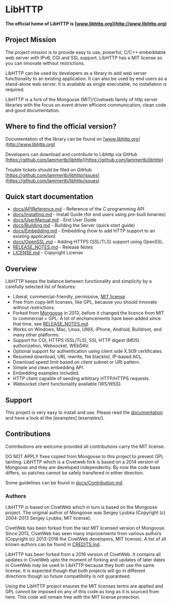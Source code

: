 # LibHTTP

**The official home of LibHTTP is [www.libhttp.org](http://www.libhttp.org)**

Project Mission
-----------------

The project mission is to provide easy to use, powerful, C/C++ embeddable web
server with IPv6, CGI and SSL support. LibHTTP has a MIT license so you can innovate without restrictions.

LibHTTP can be used by developers as a library to add web server functionality to an existing application.
It can also be used by end users as a stand-alone web server. It is available as single executable, no installation is required.

LibHTTP is a fork of the Mongoose (MIT)/Civetweb family of http server libraries with the focus on event
driven efficient communication, clean code and good documentation.


Where to find the official version?
-----------------------------------

Documentation of the library can be found on [www.libhttp.org](http://www.libhttp.org)

Developers can download and contribute to Libhttp via GitHub
[https://github.com/lammertb/libhttp](https://github.com/lammertb/libhttp)

Trouble tickets should be filed on GitHub
[https://github.com/lammertb/libhttp/issues](https://github.com/lammertb/libhttp/issues)

Quick start documentation
--------------------------

- [docs/APIReference.md](docs/APIReference.md) - Reference of the C programming API
- [docs/Installing.md](docs/Installing.md) - Install Guide (for end users using pre-built binaries)
- [docs/UserManual.md](docs/UserManual.md) - End User Guide
- [docs/Building.md](docs/Building.md) - Building the Server (quick start guide)
- [docs/Embedding.md](docs/Embedding.md) - Embedding (how to add HTTP support to an existing application)
- [docs/OpenSSL.md](docs/OpenSSL.md) - Adding HTTPS (SSL/TLS) support using OpenSSL.
- [RELEASE_NOTES.md](RELEASE_NOTES.md) - Release Notes
- [LICENSE.md](LICENSE.md) - Copyright License


Overview
--------

LibHTTP keeps the balance between functionality and
simplicity by a carefully selected list of features:

- Liberal, commercial-friendly, permissive, [MIT license](http://en.wikipedia.org/wiki/MIT_License)
- Free from copy-left licenses, like GPL, because you should innovate without restrictions.
- Forked from [Mongoose](https://code.google.com/p/mongoose/) in 2013, before it changed the licence from MIT to commercial + GPL. A lot of enchancements have been added since that time, see [RELEASE_NOTES.md](RELEASE_NOTES.md).
- Works on Windows, Mac, Linux, UNIX, iPhone, Android, Buildroot, and many other platforms.
- Support for CGI, HTTPS (SSL/TLS), SSI, HTTP digest (MD5) authorization, Websocket, WEbDAV.
- Optional support for authentication using client side X.509 certificates.
- Resumed download, URL rewrite, file blacklist, IP-based ACL.
- Download speed limit based on client subnet or URI pattern. 
- Simple and clean embedding API.
- Embedding examples included.
- HTTP client capable of sending arbitrary HTTP/HTTPS requests.
- Websocket client functionality available (WS/WSS).

Support
-------

This project is very easy to install and use. Please read the [documentation](docs/) and have a look at the [examples] (examples/).


Contributions
---------------

Contributions are welcome provided all contributions carry the MIT license.

DO NOT APPLY fixes copied from Mongoose to this project to prevent GPL tainting. LibHTTP which is a Civetweb fork is based on a 2014 version of Mongoose and they are developed independently. By now the code base differs, so patches cannot be safely transfered in either direction.

Some guidelines can be found in [docs/Contribution.md](docs/Contribution.md).


### Authors

LibHTTP is based on CivetWeb which in turn is based on the Mongoose project.  The original author of Mongoose was Sergey Lyubka (Copyright (c) 2004-2013 Sergey Lyubka, MIT license).

CivetWeb has been forked from the last MIT licensed version of Mongoose. Since 2013, CivetWeb has seen many improvements from various authors (Copyright (c) 2013-2016 the CivetWeb developers, MIT license). A list of all known authors can be found in [CREDITS.md](CREDITS.md).

LibHTTP has been forked from a 2016 version of CivetWeb. It contains all updates in CivetWeb upto the moment of forking and updates of later dates in CivetWeb may be used in LibHTTP because they both use the same license. It is expected though that both projects will go in different directions though so future compatibility is not guaranteed.

Using the LibHTTP project ensures the MIT licenses terms are applied and GPL cannot be imposed on any of this code as long as it is sourced from here. This code will remain free with the MIT license protection.
